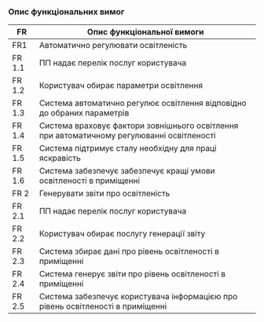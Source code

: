 ### Опис функціональних вимог
| FR | Опис функціональної вимоги |
| --- | --- |
| FR1 | Автоматично регулювати освітленість |
| FR 1.1 | ПП надає перелік послуг користувача |
| FR 1.2 | Користувач обирає параметри освітлення |
| FR 1.3 | Система автоматично регулює освітлення відповідно до обраних параметрів |
| FR 1.4 | Система враховує фактори зовнішнього освітлення при автоматичному регулюванні освітленості |
| FR 1.5 | Система підтримує сталу необхідну для праці яскравість |
| FR 1.6 | Система забезпечує забезпечує кращі умови освітленості в приміщенні |
| FR 2 | Генерувати звіти про освітленість |
| FR 2.1 | ПП надає перелік послуг користувача |
| FR 2.2 | Користувач обирає послугу генерації звіту |
| FR 2.3 | Система збирає дані про рівень освітленості в приміщенні |
| FR 2.4 | Система генерує звіти про рівень освітленості в приміщенні |
| FR 2.5 | Система забезпечує користувача інформацією про рівень освітленості в приміщенні |
